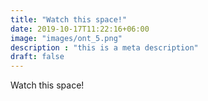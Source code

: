 ```yaml
---
title: "Watch this space!"
date: 2019-10-17T11:22:16+06:00
image: "images/ont_5.png"
description : "this is a meta description"
draft: false
---
```


Watch this space!